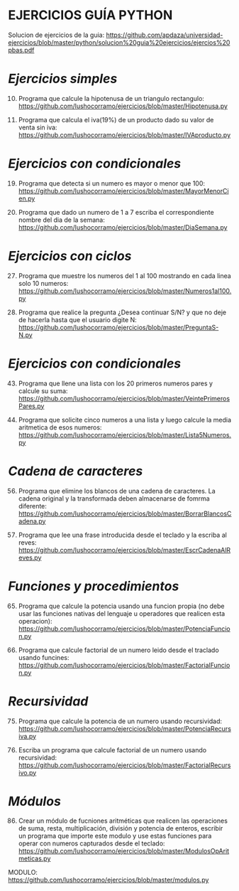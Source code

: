 # EJERCICIOS GUÍA PYTHON

Solucion de ejercicios de la guia: https://github.com/apdaza/universidad-ejercicios/blob/master/python/solucion%20guia%20ejercicios/ejercios%20pbas.pdf




# *Ejercicios simples*
 
10. Programa que calcule la hipotenusa de un triangulo rectangulo:
https://github.com/lushocorramo/ejercicios/blob/master/Hipotenusa.py

11. Programa que calcula el iva(19%) de un producto dado su valor de venta sin iva:
https://github.com/lushocorramo/ejercicios/blob/master/IVAproducto.py



# *Ejercicios con condicionales*

19. Programa que detecta si un numero es mayor o menor que 100:
https://github.com/lushocorramo/ejercicios/blob/master/MayorMenorCien.py

21. Programa que dado un numero de 1 a 7 escriba el correspondiente nombre del dia de la semana:
https://github.com/lushocorramo/ejercicios/blob/master/DiaSemana.py



# *Ejercicios con ciclos*

27. Programa que muestre los numeros del 1 al 100 mostrando en cada linea solo 10 numeros:
https://github.com/lushocorramo/ejercicios/blob/master/Numeros1al100.py

32. Programa que realice la pregunta ¿Desea continuar S/N? y que no deje de hacerla hasta que el usuario digite N:
https://github.com/lushocorramo/ejercicios/blob/master/PreguntaS-N.py



# *Ejercicios con condicionales*

43. Programa que llene una lista con los 20 primeros numeros pares y calcule su suma:
https://github.com/lushocorramo/ejercicios/blob/master/VeintePrimerosPares.py

44. Programa que solicite cinco numeros a una lista y luego calcule la media aritmetica de esos numeros:
https://github.com/lushocorramo/ejercicios/blob/master/Lista5Numeros.py


# *Cadena de caracteres*

56. Programa que elimine los blancos de una cadena de caracteres. La cadena original y la transformada deben almacenarse de fomrma diferente:
https://github.com/lushocorramo/ejercicios/blob/master/BorrarBlancosCadena.py

61. Programa que lee una frase introducida desde el teclado y la escriba al reves:
https://github.com/lushocorramo/ejercicios/blob/master/EscrCadenaAlReves.py


# *Funciones y procedimientos*

65. Programa que calcule la potencia usando una funcion propia (no debe usar las funciones nativas del lenguaje u operadores que realicen esta operacion):
https://github.com/lushocorramo/ejercicios/blob/master/PotenciaFuncion.py

66. Programa que calcule factorial de un numero leido desde el traclado usando funcines:
https://github.com/lushocorramo/ejercicios/blob/master/FactorialFuncion.py



# *Recursividad*

75. Programa que calcule la potencia de un numero usando recursividad:
https://github.com/lushocorramo/ejercicios/blob/master/PotenciaRecursiva.py

76. Escriba un programa que calcule factorial de un numero usando recursividad:
https://github.com/lushocorramo/ejercicios/blob/master/FactorialRecursivo.py


# *Módulos*

86. Crear un módulo de fucniones aritméticas que realicen las operaciones de suma, resta, multiplicación, división y potencia de enteros, escribir un programa que importe este modulo y use estas funciones para operar con numeros capturados desde el teclado:
https://github.com/lushocorramo/ejercicios/blob/master/ModulosOpAritmeticas.py


MODULO: https://github.com/lushocorramo/ejercicios/blob/master/modulos.py



